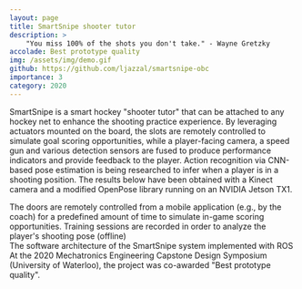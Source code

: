```yaml
---
layout: page
title: SmartSnipe shooter tutor
description: >
    "You miss 100% of the shots you don't take." - Wayne Gretzky
accolade: Best prototype quality
img: /assets/img/demo.gif
github: https://github.com/ljazzal/smartsnipe-obc
importance: 3
category: 2020
---
```


SmartSnipe is a smart hockey "shooter tutor" that can be attached to any hockey net to enhance the shooting practice experience. By leveraging actuators mounted on the board, the slots are remotely controlled to simulate goal scoring opportunities, while a player-facing camera, a speed gun and various detection sensors are fused to produce performance indicators and provide feedback to the player. Action recognition via CNN-based pose estimation is being researched to infer when a player is in a shooting position. The results below have been obtained with a Kinect camera and a modified OpenPose library running on an NVIDIA Jetson TX1.

<div class="row">
    <div class="col-sm mt-3 mt-md-0">
        <img class="img-fluid rounded z-depth-1" style="margin-left: auto; margin-right: auto;" src="{{ '/assets/img/demo_gate.gif' | relative_url }}" alt="" title="SmartSnipe front"/>
    </div>
    <div class="col-sm mt-3 mt-md-0">
        <img class="img-fluid rounded z-depth-1" style="margin-left: auto; margin-right: auto;" src="{{ '/assets/img/demo.gif' | relative_url }}" alt="" title="live pose estimation"/>
    </div>
</div>
<div class="caption">
    The doors are remotely controlled from a mobile application (e.g., by the coach) for a predefined amount of time to simulate in-game scoring opportunities. Training sessions are recorded in order to analyze the player's shooting pose (offline) 
</div>


<div class="row">
    <div class="col-sm mt-3 mt-md-0">
        <img class="img-fluid rounded z-depth-1" src="{{ '/assets/img/smartsnipe_arch.png' | relative_url }}" alt="" title="example image"/>
    </div>
</div>
<div class="caption">
    The software architecture of the SmartSnipe system implemented with ROS
</div>

<div class="row">
    <div class="col-sm mt-3 mt-md-0">
        <img class="img-fluid rounded z-depth-1" src="{{ '/assets/img/smartsnipe_poster.jpg' | relative_url }}" alt="" title="example image"/>
    </div>
</div>
<div class="caption">
    At the 2020 Mechatronics Engineering Capstone Design Symposium (University of Waterloo), the project was co-awarded "Best prototype quality".
</div>
